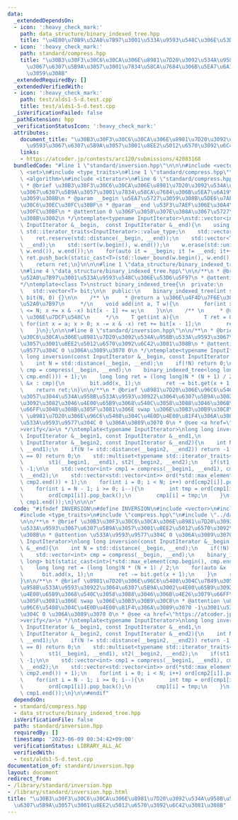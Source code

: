 ```yaml
---
data:
  _extendedDependsOn:
  - icon: ':heavy_check_mark:'
    path: data_structure/binary_indexed_tree.hpp
    title: "\u4E00\u70B9\u52A0\u7B97\u3001\u533A\u9593\u548C\u306E\u53D6\u5F97"
  - icon: ':heavy_check_mark:'
    path: standard/compress.hpp
    title: "\u30B3\u30F3\u30C6\u30CA\u306E\u8981\u7D20\u3092\u534A\u958B\u533A\u9593\
      \u3067\u6307\u5B9A\u3057\u3001\u7834\u58CA\u7684\u306B\u5EA7\u6A19\u5727\u7E2E\
      \u3059\u308B"
  _extendedRequiredBy: []
  _extendedVerifiedWith:
  - icon: ':heavy_check_mark:'
    path: test/alds1-5-d.test.cpp
    title: test/alds1-5-d.test.cpp
  _isVerificationFailed: false
  _pathExtension: hpp
  _verificationStatusIcon: ':heavy_check_mark:'
  attributes:
    document_title: "\u30B3\u30F3\u30C6\u30CA\u306E\u8981\u7D20\u3092\u534A\u958B\u533A\
      \u9593\u3067\u6307\u5B9A\u3057\u3001\u8EE2\u5012\u6570\u3092\u6C42\u3081\u308B"
    links:
    - https://atcoder.jp/contests/arc120/submissions/42083168
  bundledCode: "#line 1 \"standard/inversion.hpp\"\n\n\n#include <vector>\n#include\
    \ <set>\n#include <type_traits>\n#line 1 \"standard/compress.hpp\"\n\n\n#include\
    \ <algorithm>\n#include <iterator>\n#line 6 \"standard/compress.hpp\"\n\n/**\n\
    \ * @brief \u30B3\u30F3\u30C6\u30CA\u306E\u8981\u7D20\u3092\u534A\u958B\u533A\u9593\
    \u3067\u6307\u5B9A\u3057\u3001\u7834\u58CA\u7684\u306B\u5EA7\u6A19\u5727\u7E2E\
    \u3059\u308B\n * @param __begin \u5EA7\u5727\u3059\u308B\u5DE6\u7AEF\u306E\u30A4\
    \u30C6\u30EC\u30FC\u30BF\n * @param __end \u53F3\u7AEF\u306E\u30A4\u30C6\u30EC\
    \u30FC\u30BF\n * @attention 0 \u306F\u3058\u307E\u308A\u3067\u5727\u7E2E\u3059\
    \u308B\u3002\n */\ntemplate<typename InputIterator>\nstd::vector<int> compress(const\
    \ InputIterator &__begin,  const InputIterator &__end){\n    using T = typename\
    \ std::iterator_traits<InputIterator>::value_type;\n    std::vector<int> ret;\n\
    \    ret.reserve(std::distance(__begin, __end));\n    std::vector<T> w(__begin,\
    \ __end);\n    std::sort(w.begin(), w.end());\n    w.erase(std::unique(w.begin(),\
    \ w.end()), w.end());\n    for(auto it = __begin; it != __end; it++)\n       \
    \ ret.push_back(static_cast<T>(std::lower_bound(w.begin(), w.end(), *it) - w.begin()));\n\
    \    return ret;\n}\n\n\n#line 1 \"data_structure/binary_indexed_tree.hpp\"\n\n\
    \n#line 4 \"data_structure/binary_indexed_tree.hpp\"\n\n/**\n * @brief \u4E00\u70B9\
    \u52A0\u7B97\u3001\u533A\u9593\u548C\u306E\u53D6\u5F97\n * @attention 0-indexed\n\
    */\ntemplate<class T>\nstruct binary_indexed_tree{\n  private:\n    int N;\n \
    \   std::vector<T> bit;\n\n  public:\n    binary_indexed_tree(int siz) : N(siz),\
    \ bit(N, 0) {}\n\n    /** \n     * @return a \u306E\u4F4D\u7F6E\u306B w \u3092\
    \u52A0\u7B97\n     */\n    void add(int a, T w){\n        for(int x = a + 1; x\
    \ <= N; x += x & -x) bit[x - 1] += w;\n    }\n\n    /** \n     * @return [0, a)\
    \ \u306E\u7DCF\u548C\n     */\n    T get(int a){\n        T ret = 0;\n       \
    \ for(int x = a; x > 0; x -= x & -x) ret += bit[x - 1];\n        return ret;\n\
    \    }\n};\n\n\n#line 8 \"standard/inversion.hpp\"\n\n/**\n * @brief \u30B3\u30F3\
    \u30C6\u30CA\u306E\u8981\u7D20\u3092\u534A\u958B\u533A\u9593\u3067\u6307\u5B9A\
    \u3057\u3001\u8EE2\u5012\u6570\u3092\u6C42\u3081\u308B\n * @attention \u533A\u9593\
    \u9577\u304C 0 \u306A\u3089\u3070 0\n */\ntemplate<typename InputIterator>\nlong\
    \ long inversion(const InputIterator &__begin, const InputIterator &__end){\n\
    \    int N = std::distance(__begin, __end);\n    if(!N) return 0;\n    std::vector<int>\
    \ cmp = compress(__begin, __end);\n    binary_indexed_tree<long long> bit(static_cast<int>(*std::max_element(cmp.begin(),\
    \ cmp.end())) + 1);\n    long long ret = (long long)N * (N + 1) / 2;\n    for(auto\
    \ &x : cmp){\n        bit.add(x, 1);\n        ret -= bit.get(x + 1);\n    }\n\
    \    return ret;\n}\n\n/**\n * @brief \u8981\u7D20\u306E\u96C6\u5408\u304C\u7B49\
    \u3057\u3044\u534A\u958B\u533A\u9593\u30922\u3064\u6307\u5B9A\u3002\u4E00\u65B9\
    \u3092\u3082\u3046\u4E00\u65B9\u3068\u540C\u3058\u3088\u3046\u306B\u4E26\u3079\
    \u66FF\u3048\u308B\u305F\u3081\u306E swap \u306E\u30B3\u30B9\u30C8\n * @attention\
    \ \u8981\u7D20\u306E\u96C6\u5408\u304C\u4E0D\u4E00\u81F4\u306A\u3089\u3070 -1\u3001\
    \u533A\u9593\u9577\u304C 0 \u306A\u3089\u3070 0\n * @see <a href=\"https://atcoder.jp/contests/arc120/submissions/42083168\"\
    >verify</a>\n */\ntemplate<typename InputIterator>\nlong long inversion(const\
    \ InputIterator &__begin1, const InputIterator &__end1,\n                    const\
    \ InputIterator &__begin2, const InputIterator &__end2){\n    int N = std::distance(__begin1,\
    \ __end1);\n    if(N != std::distance(__begin2, __end2)) return -1;\n    if(N\
    \ == 0) return 0;\n    std::multiset<typename std::iterator_traits<InputIterator>::value_type>\n\
    \        st1(__begin1, __end1), st2(__begin2, __end2);\n    if(st1 != st2) return\
    \ -1;\n\n    std::vector<int> cmp1 = compress(__begin1, __end1), cmp2 = compress(__begin2,\
    \ __end2);\n    std::vector<std::vector<int>> ord(*std::max_element(cmp2.begin(),\
    \ cmp2.end()) + 1);\n    for(int i = 0; i < N; i++) ord[cmp2[i]].push_back(i);\n\
    \    for(int i = N - 1; i >= 0; i--){\n        int tmp = ord[cmp1[i]].back();\n\
    \        ord[cmp1[i]].pop_back();\n        cmp1[i] = tmp;\n    }\n    return inversion(cmp1.begin(),\
    \ cmp1.end());\n}\n\n\n"
  code: "#ifndef INVERSION\n#define INVERSION\n#include <vector>\n#include <set>\n\
    #include <type_traits>\n#include \"compress.hpp\"\n#include \"../data_structure/binary_indexed_tree.hpp\"\
    \n\n/**\n * @brief \u30B3\u30F3\u30C6\u30CA\u306E\u8981\u7D20\u3092\u534A\u958B\
    \u533A\u9593\u3067\u6307\u5B9A\u3057\u3001\u8EE2\u5012\u6570\u3092\u6C42\u3081\
    \u308B\n * @attention \u533A\u9593\u9577\u304C 0 \u306A\u3089\u3070 0\n */\ntemplate<typename\
    \ InputIterator>\nlong long inversion(const InputIterator &__begin, const InputIterator\
    \ &__end){\n    int N = std::distance(__begin, __end);\n    if(!N) return 0;\n\
    \    std::vector<int> cmp = compress(__begin, __end);\n    binary_indexed_tree<long\
    \ long> bit(static_cast<int>(*std::max_element(cmp.begin(), cmp.end())) + 1);\n\
    \    long long ret = (long long)N * (N + 1) / 2;\n    for(auto &x : cmp){\n  \
    \      bit.add(x, 1);\n        ret -= bit.get(x + 1);\n    }\n    return ret;\n\
    }\n\n/**\n * @brief \u8981\u7D20\u306E\u96C6\u5408\u304C\u7B49\u3057\u3044\u534A\
    \u958B\u533A\u9593\u30922\u3064\u6307\u5B9A\u3002\u4E00\u65B9\u3092\u3082\u3046\
    \u4E00\u65B9\u3068\u540C\u3058\u3088\u3046\u306B\u4E26\u3079\u66FF\u3048\u308B\
    \u305F\u3081\u306E swap \u306E\u30B3\u30B9\u30C8\n * @attention \u8981\u7D20\u306E\
    \u96C6\u5408\u304C\u4E0D\u4E00\u81F4\u306A\u3089\u3070 -1\u3001\u533A\u9593\u9577\
    \u304C 0 \u306A\u3089\u3070 0\n * @see <a href=\"https://atcoder.jp/contests/arc120/submissions/42083168\"\
    >verify</a>\n */\ntemplate<typename InputIterator>\nlong long inversion(const\
    \ InputIterator &__begin1, const InputIterator &__end1,\n                    const\
    \ InputIterator &__begin2, const InputIterator &__end2){\n    int N = std::distance(__begin1,\
    \ __end1);\n    if(N != std::distance(__begin2, __end2)) return -1;\n    if(N\
    \ == 0) return 0;\n    std::multiset<typename std::iterator_traits<InputIterator>::value_type>\n\
    \        st1(__begin1, __end1), st2(__begin2, __end2);\n    if(st1 != st2) return\
    \ -1;\n\n    std::vector<int> cmp1 = compress(__begin1, __end1), cmp2 = compress(__begin2,\
    \ __end2);\n    std::vector<std::vector<int>> ord(*std::max_element(cmp2.begin(),\
    \ cmp2.end()) + 1);\n    for(int i = 0; i < N; i++) ord[cmp2[i]].push_back(i);\n\
    \    for(int i = N - 1; i >= 0; i--){\n        int tmp = ord[cmp1[i]].back();\n\
    \        ord[cmp1[i]].pop_back();\n        cmp1[i] = tmp;\n    }\n    return inversion(cmp1.begin(),\
    \ cmp1.end());\n}\n\n#endif"
  dependsOn:
  - standard/compress.hpp
  - data_structure/binary_indexed_tree.hpp
  isVerificationFile: false
  path: standard/inversion.hpp
  requiredBy: []
  timestamp: '2023-06-09 00:34:42+09:00'
  verificationStatus: LIBRARY_ALL_AC
  verifiedWith:
  - test/alds1-5-d.test.cpp
documentation_of: standard/inversion.hpp
layout: document
redirect_from:
- /library/standard/inversion.hpp
- /library/standard/inversion.hpp.html
title: "\u30B3\u30F3\u30C6\u30CA\u306E\u8981\u7D20\u3092\u534A\u958B\u533A\u9593\u3067\
  \u6307\u5B9A\u3057\u3001\u8EE2\u5012\u6570\u3092\u6C42\u3081\u308B"
---
```

